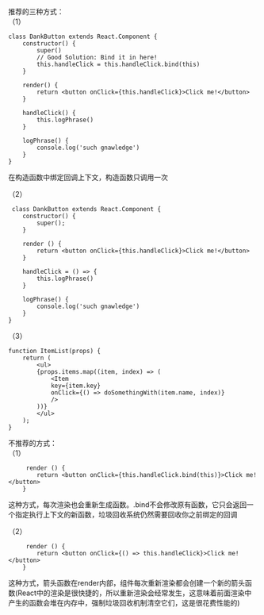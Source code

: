 推荐的三种方式：  
（1）

    class DankButton extends React.Component {
        constructor() {
            super()
            // Good Solution: Bind it in here!
            this.handleClick = this.handleClick.bind(this)  
        }
        
        render() {
            return <button onClick={this.handleClick}>Click me!</button>
        }
        
        handleClick() {
            this.logPhrase()
        }
        
        logPhrase() {
            console.log('such gnawledge')
        }
    }

在构造函数中绑定回调上下文，构造函数只调用一次 

（2） 

     class DankButton extends React.Component {
        constructor() {
            super();  
        }
        
        render () {
            return <button onClick={this.handleClick}>Click me!</button>
        }
        
        handleClick = () => {
            this.logPhrase()
        }
        
        logPhrase() {
            console.log('such gnawledge')
        }
    }

（3）

    function ItemList(props) {
        return (
            <ul>
            {props.items.map((item, index) => (
                <Item
                key={item.key}
                onClick={() => doSomethingWith(item.name, index)}
                />
            ))}
            </ul>
        );
    }

不推荐的方式：     
（1）

         render () {
            return <button onClick={this.handleClick.bind(this)}>Click me!</button>
        }

这种方式，每次渲染也会重新生成函数。.bind不会修改原有函数，它只会返回一个指定执行上下文的新函数，垃圾回收系统仍然需要回收你之前绑定的回调  

（2）  

         render () {
            return <button onClick={() => this.handleClick}>Click me!</button>
        }

这种方式，箭头函数在render内部，组件每次重新渲染都会创建一个新的箭头函数(React中的渲染是很快捷的，所以重新渲染会经常发生，这意味着前面渲染中产生的函数会堆在内存中，强制垃圾回收机制清空它们，这是很花费性能的)  

